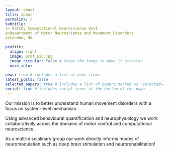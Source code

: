 ```yaml
---
layout: about
title: about
permalink: /
subtitle: 
a> Gatsby Computational Neuroscience Unit 
a>Department of Motor Neuroscience and Movement Disorders
a>London, UK. 

profile:
  align: right
  image: prof_pic.jpg
  image_circular: false # crops the image to make it circular
  more_info: 
 
news: true # includes a list of news items
latest_posts: false
selected_papers: true # includes a list of papers marked as "selected={true}"
social: true # includes social icons at the bottom of the page
---
```


Our mission is to better understand human movement disorders with a focus on system-level mechanism.  

Using advanced behavioural quantification and neurophysiology we work collaboratively across the domains of motor control and computational neuroscience. 

As a multi-disciplinary group our work directly informs modes of neuromodulation such as deep brain stimulation and neurorehabilitation!

